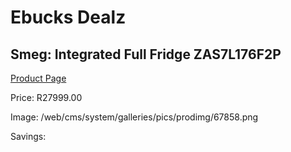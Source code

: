 
# Ebucks Dealz
## Smeg: Integrated Full Fridge ZAS7L176F2P
[Product Page](https://www.ebucks.com/web/shop/productSelected.do?prodId=1183675665&catId=1196429345)

Price: R27999.00

Image: /web/cms/system/galleries/pics/prodimg/67858.png

Savings: 


	